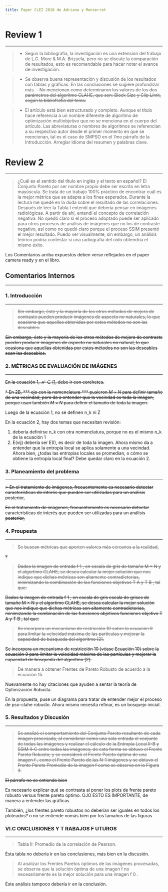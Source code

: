 ```yaml
---
title: Paper CLEI 2018 de Adriana y Monserrat
---
```


# Review 1
---------------
> - Según la bibliografía, la investigación es una extensión del trabajo
de L.G. More & M.A. Brizuela, pero no se discute la comparación de
resultados, esto es recomendable para hacer notar el avance de
investigación.

> - Se observa buena representación y discusión de los resultados con
tablas y gráficas. En las conclusiones se sugiere profundizar más. ~~- No
mencionan como determinaron los valores de los dos parámetros del
algoritmo CLAHE, que son: Block Size y Clip Limit, según la bibliofrafía
del tema.~~

> - El artículo está bien estructurado y completo. Aunque el título hace
referencia a un nombre diferente de algoritmo de optimización
multiobjetivo que no se menciona en el cuerpo del artículo. Las
abreviaturas o nombres de algoritmos se referencian a su respectivo
autor desde el primer momento en que se mencionan, tal es el caso de
SMPSO en el 7mo párrafo de la Introducción. Arreglar idioma del resumen
y palabras clave.

# Review 2
---------------

> ¿Cuál es el sentido del título en inglés y el texto en español? El
Conjunto Pareto por ser nombre propio debe ser escrito en letra
mayúscula. Se trata de un trabajo 100% práctico de encontrar cuál es la
mejor métrica que se adapta a los fines esperados. Durante la lectura me
quedé en la duda sobre el resultado de las correlaciones. Después de
leer la Tabla I entendí que debería pensar en imágenes radiológicas. A
partir de ahí, entendí el concepto de correlación negativa. No quedó
claro si el proceso adoptado puede ser aplicado para otros procesos de
análisis de imágenes que no los de contraste negativo, así como no quedó
claro porque el proceso SSIM presentó el mejor resultado. Puedo ver
visualmente, sin embargo, un análisis teórico podría contestar si una
radiografía del oído obtendría el mismo éxito.

Los Comentarios arriba expuestos deben verse reflejados en el paper camera ready y en el libro.

## Comentarios Internos
---------------

### 1. Introducción
-------------------

> ~~Sin embargo, éste y la mayorı́a de los otros métodos de mejora de
contraste pueden producir imágenes de aspecto no naturales,
lo que ocasiona que aquellas obtenidas por estos métodos no
son las deseables.~~

~~Sin embargo, éste y la mayorı́a de los otros métodos de mejora de
contraste pueden producir imágenes de aspecto no naturales no natural,
lo que ocasiona que aquellas obtenidas por estos métodos no son las deseables sean las deseables.~~

### 2. MÉTRICAS DE EVALUACIÓN DE IMÁGENES
-------------------

~~En la ecuación 1, $\mathscr{H} \in []$, debe ir con corchetes.~~


~~* En 2B, *** ojo con la nomenclatura *** pusieron $M \times N$ para definir tamaño de una vecindad, pero da a entender que la vecindad es toda la imagen, porque usan también $M \times N$ para definir el tamaño de toda la imagen.~~

Luego de la ecuación 1, no se definen n_k ni Z

En la ecuación 2, hay dos temas que necesitan revisión:
1. debería definirse n_k con otra nomenclatura, porque no es el mismo n_k de la ecuación 1
2. E(vij) debería ser E(I), es decir de toda la imagen. Ahora mismo da a entender que la entropía local se aplica solamente a una vecindad. Ahora bien, ¿todas las entropías locales se promedian, o cómo se obtiene la entropía local final? Debe quedar claro en la ecuación 2.

### 3. Planeamiento del problema
--------------------------------
~~> En el tratamiento de imágenes, frecuentemente es necesario
detectar caracterı́sticas de interés que pueden ser utilizadas
para un análisis posterior,~~

~~En el tratamiento de imágenes, frecuentemente es necesario
detectar caracterı́sticas de interés que pueden ser utilizadas
para un análisis posterior,~~

### 4. Proupesta
-----------------
> ~~Se buscan métricas que aporten valores más cercanos a la
realidad,~~

~~?~~

> ~~Dados la imagen de entrada f 1 , en escala de gris de tamaño
M × N y el algortimo CLAHE, se desea calcular la mejor
solución que nos indique que dichas métricas son altamente
contradictorias, minimizando la combinación de las funciones
objetivos T A y T B , tal que:~~

~~Dados la imagen de entrada f 1 , en escala de gris escala de grises de tamaño
M × N y el algortimo CLAHE, se desea calcular la mejor
solución que nos indique que dichas métricas son altamente
contradictorias, minimizando la combinación de las funciones
objetivos funciones objetivo T A y T B , tal que:~~

> ~~Se incorpora un mecanismo de restricción 10 sobre la
ecuación 9 para limitar la velocidad máxima de las partı́culas
y mejorar la capacidad de búsqueda del algoritmo [2].~~

~~Se incorpora un mecanismo de restricción 10 (véase Ecuación 10) sobre la
ecuación 9 para limitar la velocidad máxima de las partı́culas
y mejorar la capacidad de búsqueda del algoritmo [2].~~

> De manera a obtener Frentes de Pareto Robusto de acuerdo
a la ecuación 15.

Nuevamente no hay citaciones que ayuden a sentar la teoría de Optimización Robusta.

En la propuesta, puse un diagrama para tratar de entender mejor el proceso de pso-clahe robusto. Ahora mismo necesita refinar, es un bosquejo inicial.

### 5. Resultados y Discusión
-----------------

> ~~Se analizó el comportamiento del Conjunto Pareto resultante
de cada imagen procesada, al considerar como una sola entrada
el conjunto de todas las imágenes y realizar el cálculo de la
Entropı́a Local II-B y SSIM II-C entre todas las imágenes; de
esta forma se obtuvo el Frente Pareto Robusto; y se consideró
el Frente Pareto óptimo de una imagen f , como el Frente
Pareto de las N-1 imágenes y se obtuvo el Frente Pareto
Promedio de la imagen f como se observa en la Figura 3.~~

~~El párrafo no se entiende bien~~

Es necesario explicar qué se contrasta al poner los plots de frente pareto robusto versus frente pareto óptimo. OJO ESTO ES IMPORTANTE, de manera a entender las gráficas 

También, ¿los frentes pareto robustos no deberían ser iguales en todos los ploteados? o no se entiende nomás bien por los tamaños de las figuras

### VI.C ONCLUSIONES Y T RABAJOS F UTUROS
------------------------------------------

> Tabla II: Promedio de la correlación de Pearson.

Ésta tabla no debería ir en las conclusiones, más bien en la discusión.

> Al analizar los Frentes Paretos óptimos de las imágenes
procesadas, se observa que la solución óptima de una imagen
f no necesariamente es la mejor solución para una imagen f 0 .

Éste análisis tampoco debería ir en la conclusión.